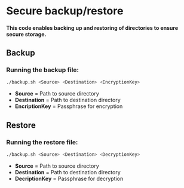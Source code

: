 # Secure backup/restore
#### This code enables backing up and restoring of directories to ensure secure storage.

## Backup
### Running the backup file:
 ```bash
./backup.sh <Source> <Destination> <EncryptionKey>
```
- **Source** = Path to source directory
- **Destination** = Path to destination directory
- **EncriptionKey** = Passphrase for encryption

## Restore
### Running the restore file:
 ```bash
./backup.sh <Source> <Destination> <DecryptionKey>
```
- **Source** = Path to source directory
- **Destination** = Path to destination directory
- **DecriptionKey** = Passphrase for decryption
